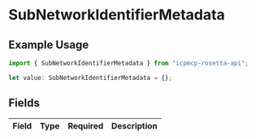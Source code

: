 # SubNetworkIdentifierMetadata

## Example Usage

```typescript
import { SubNetworkIdentifierMetadata } from "icpmcp-rosetta-api";

let value: SubNetworkIdentifierMetadata = {};
```

## Fields

| Field       | Type        | Required    | Description |
| ----------- | ----------- | ----------- | ----------- |